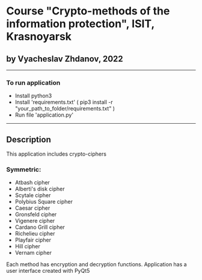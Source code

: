# Course "Crypto-methods of the information protection", ISIT, Krasnoyarsk
## by Vyacheslav Zhdanov, 2022

---
### To run application
- Install python3
- Install 'requirements.txt' ( pip3 install -r "your_path_to_folder/requirements.txt" )
- Run file 'application.py'

---
## Description
This application includes crypto-ciphers
### Symmetric:
- Atbash cipher
- Alberti's disk cipher
- Scytale cipher
- Polybius Square cipher
- Caesar cipher
- Gronsfeld cipher
- Vigenere cipher
- Cardano Grill cipher
- Richelieu cipher
- Playfair cipher
- Hill cipher
- Vernam cipher

Each method has encryption and decryption functions.
Application has a user interface created with PyQt5
